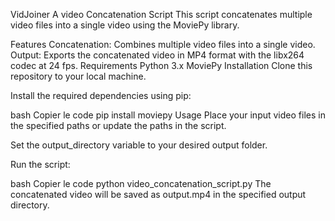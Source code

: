 VidJoiner
A video Concatenation Script
This script concatenates multiple video files into a single video using the MoviePy library.

Features
Concatenation: Combines multiple video files into a single video.
Output: Exports the concatenated video in MP4 format with the libx264 codec at 24 fps.
Requirements
Python 3.x
MoviePy
Installation
Clone this repository to your local machine.

Install the required dependencies using pip:

bash
Copier le code
pip install moviepy
Usage
Place your input video files in the specified paths or update the paths in the script.

Set the output_directory variable to your desired output folder.

Run the script:

bash
Copier le code
python video_concatenation_script.py
The concatenated video will be saved as output.mp4 in the specified output directory.

